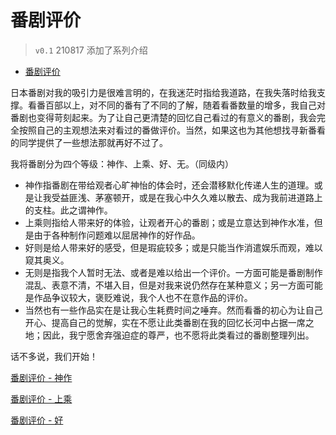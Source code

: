 # 番剧评价

> `v0.1` 210817 添加了系列介绍

- [番剧评价](#番剧评价)

日本番剧对我的吸引力是很难言明的，在我迷茫时指给我道路，在我失落时给我支撑。看番百部以上，对不同的番有了不同的了解，随着看番数量的增多，我自己对番剧也变得苛刻起来。为了让自己更清楚的回忆自己看过的有意义的番剧，我会完全按照自己的主观想法来对看过的番做评价。当然，如果这也为其他想找寻新番看的同学提供了一些想法那就再好不过了。

我将番剧分为四个等级：神作、上乘、好、无。（同级内）
* 神作指番剧在带给观者心旷神怡的体会时，还会潜移默化传递人生的道理。或是让我受益匪浅、茅塞顿开，或是在我心中久久难以散去、成为我前进道路上的支柱。此之谓神作。
* 上乘则指给人带来好的体验，让观者开心的番剧；或是立意达到神作水准，但是由于各种制作问题难以屈居神作的好作品。
* 好则是给人带来好的感受，但是瑕疵较多；或是只能当作消遣娱乐而观，难以窥其奥义。
* 无则是指我个人暂时无法、或者是难以给出一个评价。一方面可能是番剧制作混乱、表意不清，不堪入目，但是对我来说仍然存在某种意义；另一方面可能是作品争议较大，褒贬难说，我个人也不在意作品的评价。
* 当然也有一些作品实在是让我心生耗费时间之唾弃。然而看番的初心为让自己开心、提高自己的觉解，实在不愿让此类番剧在我的回忆长河中占据一席之地；因此，我宁愿舍弃强迫症的尊严，也不愿将此类看过的番剧整理列出。

话不多说，我们开始！

[番剧评价 - 神作](./anime_rating_extraordinary.md)

[番剧评价 - 上乘](./anime_rating_great.md)

[番剧评价 - 好](./anime_rating_good.md)